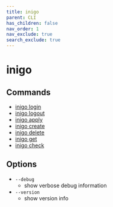 ```yaml
---
title: inigo
parent: CLI
has_children: false
nav_order: 1
nav_exclude: true
search_exclude: true
---
```


# inigo

## Commands
- [inigo login](/cli_login.html)
- [inigo logout](/cli_logout.html)
- [inigo apply](/cli_apply.html)
- [inigo create](/cli_create.html)
- [inigo delete](/cli_delete.html)
- [inigo get](/cli_get.html)
- [inigo check](/cli_check.html)

## Options

- `--debug`
	- show verbose debug information
- `--version`
	- show version info